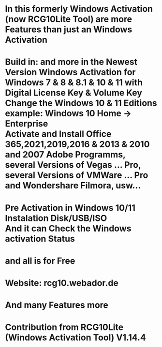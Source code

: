 In this formerly Windows Activation (now RCG10Lite Tool) are more Features than just an Windows Activation 
=================================================
Build in:
and more in the Newest Version
Windows Activation for Windows 7 & 8 & 8.1 & 10 & 11 with Digital License Key & Volume Key
Change the Windows 10 & 11 Editions example: Windows 10 Home -> Enterprise               
Activate and Install Office 365,2021,2019,2016 & 2013 & 2010 and 2007
Adobe Programms, several Versions of Vegas ... Pro, several Versions of VMWare ... Pro and Wondershare Filmora, usw...
=================================================
Pre Activation in Windows 10/11 Instalation Disk/USB/ISO                     
And it can Check the Windows activation Status
=================================================
and all is for Free
=================================================
Website:   rcg10.webador.de
=================================================
And many Features more
=================================================
Contribution from RCG10Lite (Windows Activation Tool)
V1.14.4
=================================================

